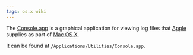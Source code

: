 ```yaml
---
tags: os.x wiki
---
```


The [Console.app](/wiki/Console.app) is a graphical application for viewing log files that [Apple](/wiki/Apple) supplies as part of [Mac OS X](/wiki/Mac_OS_X).

It can be found at `/Applications/Utilities/Console.app`.
